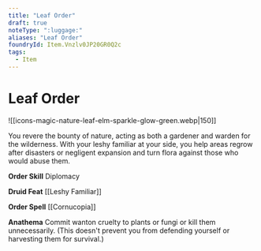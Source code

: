 ```yaml
---
title: "Leaf Order"
draft: true
noteType: ":luggage:"
aliases: "Leaf Order"
foundryId: Item.Vnzlv0JP20GR0Q2c
tags:
  - Item
---
```


# Leaf Order
![[icons-magic-nature-leaf-elm-sparkle-glow-green.webp|150]]

You revere the bounty of nature, acting as both a gardener and warden for the wilderness. With your leshy familiar at your side, you help areas regrow after disasters or negligent expansion and turn flora against those who would abuse them.

**Order Skill** Diplomacy

**Druid Feat** [[Leshy Familiar]]

**Order Spell** [[Cornucopia]]

**Anathema** Commit wanton cruelty to plants or fungi or kill them unnecessarily. (This doesn't prevent you from defending yourself or harvesting them for survival.)
